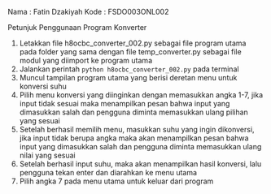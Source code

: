 Nama    : Fatin Dzakiyah
Kode    : FSDO003ONL002

Petunjuk Penggunaan Program Konverter
1.  Letakkan file h8ocbc_converter_002.py sebagai file program utama pada folder yang sama dengan file temp_converter.py sebagai file modul yang diimport ke program utama
2.  Jalankan perintah `python h8ocbc_converter_002.py` pada terminal
3.  Muncul tampilan program utama yang berisi deretan menu untuk konversi suhu
4.  Pilih menu konversi yang diinginkan dengan memasukkan angka 1-7, jika input tidak sesuai maka menampilkan pesan bahwa input yang dimasukkan salah dan pengguna diminta memasukkan ulang pilihan yang sesuai
5.  Setelah berhasil memilih menu, masukkan suhu yang ingin dikonversi, jika input tidak berupa angka maka akan menampilkan pesan bahwa input yang dimasukkan salah dan pengguna diminta memasukkan ulang nilai yang sesuai
6.  Setelah berhasil input suhu, maka akan menampilkan hasil konversi, lalu pengguna tekan enter dan diarahkan ke menu utama
7.  Pilih angka 7 pada menu utama untuk keluar dari program